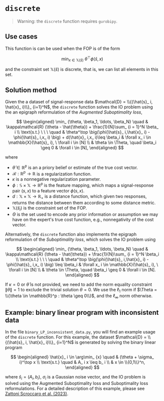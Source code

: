 # `discrete`

>Warning: the `discrete` function requires `gurobipy`.

## Use cases

This function is can be used when the FOP is of the form

$$
\min_ {x \in \mathbb{X}(\hat{s})} \ \theta^\top \phi(\hat{s},x)
$$

and the constraint set $\mathbb{X}(\hat{s})$ is discrete, that is, we can list all elements in this set.

## Solution method

Given the a dataset of signal-response data $\mathcal{D} = \\{(\hat{s}_ i, \hat{x}_ i)\\}_ {i=1}^N$,  the `discrete` function solves the IO problem using the an epigraph reformulation of the *Augmented Suboptimality loss*,

$$
\begin{aligned}
 \min_ {\theta, \beta_1, \ldots, \beta_N} \quad & \kappa\mathcal{R} (\theta - \hat{\theta}) + \frac{1}{N}\sum_ {i = 1}^N \beta_ i \\ 
 \text{s.t.} \ \ \ \quad & \theta^\top \big(\phi(\hat{s}_ i,\hat{x}_ i) - \phi(\hat{s}_ i,x_ i) \big) + d(\hat{x}_ i,x_ i)\leq \beta_i & \forall x_ i \in \mathbb{X}(\hat{s}_ i), \ \forall i \in [N] \\
 & \theta \in \Theta, \quad \beta_i \geq 0 & \forall i \in [N],
\end{aligned}
$$

where
- $\hat{\theta} \in \mathbb{R}^p$ is an a priory belief or estimate of the true cost vector.
- $\mathcal{R} : \mathbb{R}^p \to \mathbb{R}$ is a regularization function.
- $\kappa$ is a nonnegative regularization parameter.
- $\phi: \mathbb{S} \times \mathbb{X} \to \mathbb{R}^p$ is the feature mapping, which maps a signal-response pair $(s,x)$ to a feature vector $\phi(s,x)$.
- $d : \mathbb{X} \times \mathbb{X} \to \mathbb{R}_+$ is a distance function, which given two responses, returns the distance between them according to some distance metric.
- $\mathbb{X}(\hat{s}_ i)$ is the constraint set of the FOP.
- $\Theta$ is the set used to encode any prior information or assumption we may have on the expert's true cost function, e.g., nonnegativity of the cost vector.

Alternatively, the `discrete` function also implements the epigraph reformulation of the *Suboptimality loss*, which solves the IO problem using

$$
\begin{aligned} \min_ {\theta, \beta_1, \ldots, \beta_N} \quad & \kappa\mathcal{R} (\theta - \hat{\theta}) + \frac{1}{N}\sum_ {i = 1}^N \beta_i \\
\text{s.t.} \ \ \ \quad & \theta^\top \big(\phi(\hat{s}_ i,\hat{x}_ i) - \phi(\hat{s}_ i,x_ i) \big) \leq \beta_i & \forall x_ i \in \mathbb{X}(\hat{s}_ i), \ \forall i \in [N] \\
& \theta \in \Theta, \quad \beta_i \geq 0 & \forall i \in [N].
\end{aligned}
$$

If $\kappa=0$ or $\hat{\theta}$ is not provided, we need to add the norm equality constraint $\rVert \theta \rVert = 1$ to exclude the trivial solution $\theta=0$. We use the $\ell_ 1$ norm if $\Theta = \\{\theta \in \mathbb{R}^p : \theta \geq 0\\}$, and the $\ell_ \infty$ norm otherwise.

## Example: binary linear program with inconsistent data

In the file `binary_LP_inconsistent_data.py`, you will find an example usage of the `discrete` function. For this example, the dataset $\mathcal{D} = \\{(\hat{s}_ i, \hat{x}_ i)\\}_ {i=1}^N$ is generated by solving the binary linear program

$$
\begin{aligned}
\hat{x}_ i \in \arg\min_ {x} \quad &  (\theta + \sigma_ i)^\top x \\
\text{s.t.} \quad & A_ i x \leq b_ i \\
& x \in \\{0,1\\}^n,
\end{aligned}
$$

where $\hat{s}_ i = (A_ i, b_ i)$, $\sigma_i$ is a Gaussian noise vector, and the IO problem is solved using the Augmented Suboptimality loss and Suboptimality loss reformulations. For a detailed description of this example, please see [Zattoni Scroccaro et al. (2023)](https://arxiv.org/abs/2305.07730).